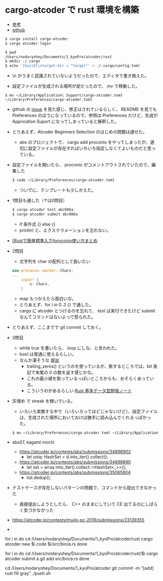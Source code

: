 # cargo-atcoder で rust 環境を構築
- [参考](https://qiita.com/maguro_tuna/items/316068eeb8c5b9b31ed8#%E3%83%97%E3%83%AD%E3%82%B8%E3%82%A7%E3%82%AF%E3%83%88%E3%82%92%E4%BD%9C%E6%88%90%E3%81%99%E3%82%8B)
- [github](https://github.com/tanakh/cargo-atcoder)

```sh
$ cargo install cargo-atcoder
$ cargo atcoder login

$ pwd
/Users/nodaryohey/Documents/1_kyoPro/atcoder/rust
$ mkdir ./.cargo
$ echo '[build]\ntarget-dir = "target"' > ./.cargo/config.toml
```
- \n がうまく認識されていないようだったので、エディタで書き換えた。

- 設定ファイルが生成される場所が変だったので、 mv で移動した。
```
$ mv ~/Library/Application\ Support/cargo-atcoder.toml ~/Library/Preferences/cargo-atcoder.toml
```
- github の [issue](https://github.com/tanakh/cargo-atcoder/issues/55) を見た感じ、修正はされているらしく、 README を見ても Preferences のほうになっているので、参照は Preferences だけど、生成が Apprication Suport になってしまっていると解釈した。


- とりあえず、Atcoder Beginners Selection のはじめの問題は通せた。
    - abs のプロジェクトで、 cargo add proconio をやってしまったが、適切に設定ファイルが存在すればいちいち指定しなくてよいものだと思っている。

- 設定ファイルを開いたら、 proconio がコメントアウトされていたので、編集した
    ```sh
    $ code ~/Library/Preferences/cargo-atcoder.toml 
    ```
    - ついでに、テンプレートも少しかえた。

- 1問目も通した（↑は0問目）
    ```sh
    $ cargo atcoder test abc086a
    $ cargo atcoder submit abc086a
    ```
    - if 条件式 {} else {}
    - println! と、エクスクラメーションを忘れない。

- [[Rustで簡単標準入力]proconio使い方まとめ](https://qiita.com/Pikka2048/items/a0247e792aa4f8f6dd92)

- 2問目
    - 文字列を char の配列として扱いたい
    ```rust
    use proconio::marker::Chars;
    ...
        input! {
            s: Chars,
        }
    ```
    - map もつかえたら面白いな。
    - とりあえず、for i in 0..3 {} で通した。
    - cargo に atcoder とつけるのを忘れて、 test は実行できたけど submit なんてコマンドはないよって怒られた。

- とりあえず、ここまでで git commit しておく。

- 3問目
    - while true を書いたら、 loop にしな、と言われた。
    - bool は普通に使えるらしい。
    - なんか凄そうな [提出](https://atcoder.jp/contests/abs/submissions/35158051)
        - trailing_zeros() というのを使っているが、察するところでは、bit 表記で末尾の 0 の数を返す感じかな。
        - これの最小値を取っているっぽいところからも、おそらくあっている。
        - こういうのがあるらしい [Rust 基本データ型勉強ノート](https://qiita.com/dmkd3006/items/ab39c6fe69edcda44452)

- 灰埋め で streak を稼いでいる。
    - いろいろ実験する中で（いろいろってほどじゃないけど）、設定ファイルは、生成された場所においておけば勝手に読み込んでくれるっぽかった。
    ```sh
    $ mv ~/Library/Preferences/cargo-atcoder.toml ~/Library/Application\ Support/cargo-atcoder.toml
    ```

- abs07, kagami mochi
    - https://atcoder.jp/contests/abs/submissions/34896902
        - let uniq: HashSet<usize> = d.into_iter().collect();
    - https://atcoder.jp/contests/abs/submissions/34898890
        - let set = array.into_iter().collect::<HashSet<_>>();
    - https://atcoder.jp/contests/abs/submissions/35065904
        - list.dedup();

- テストケースが存在しないパターンの問題で、コマンドから提出できなかった
    - 直接提出しようとしたら、 C++ のままにしていて CE 出てるのにしばらく気づかなかった

- https://atcoder.jp/contests/mujin-pc-2016/submissions/23139355
- 
for i in 
do
    cd /Users/nodaryohey/Documents/1_kyoPro/atcoder/rust
    cargo atcoder new $i
    code $i/src/bin/a.rs
done

for i in 
do
    cd /Users/nodaryohey/Documents/1_kyoPro/atcoder/rust/$i
    cargo atcoder submit a
    git add src/bin/a.rs
done

cd /Users/nodaryohey/Documents/1_kyoPro/atcoder
git commit -m "[add] rust fill gray"
./push.sh
